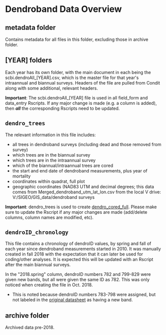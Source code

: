 # Dendroband Data Overview

## metadata folder
Contains metadata for all files in this folder, excluding those in archive folder.

## [YEAR] folders

Each year has its own folder, with the main document in each being the scbi.dendroAll_[YEAR].csv, which is the master file for that year's intraannual and biannual surveys. Headers of the file are pulled from Condit along with some additional, relevant headers.

**Important**: The scbi.dendroAll_[YEAR] file is used in all field_form and data_entry Rscripts. If any major change is made (e.g. a column is added), then **_all_** the corresponding Rscripts need to be updated.

## `dendro_trees`

The relevant information in this file includes:
- all trees in dendroband surveys (including dead and those removed from survey)
- which trees are in the biannual survey
- which trees are in the intraannual survey
- which of the biannual/intraannual trees are cored
- the start and end date of dendroband measurements, plus year of mortality
- coordinates within quadrat, full plot
- geographic coordinates (NAD83 UTM and decimal degrees; this data comes from Merged_dendroband_utm_lat_lon.csv from the local V drive: V:/SIGEO/GIS_data/dendroband surveys

**Important**: dendro_trees is used to create [dendro_cored_full](https://github.com/SCBI-ForestGEO/tree-growth-and-productivity/tree/master/dendro_cored_full). Please make sure to update the Rscript if any major changes are made (add/delete columns, column names are modified, etc).

## `dendroID_chronology`

This file contains a chronology of dendroID values, by spring and fall of each year since dendroband measurements started in 2010. It was manually created in fall 2018 with the expectation that it can later be used for coding/other analyses. It is expected this will be updated with an Rscript after the main biannual surveys.

In the "2018.spring" column, dendroID numbers 782 and 799-829 were given new bands, but all were given the same ID as 782. This was only noticed when creating the file in Oct. 2018.
- This is noted because dendroID numbers 783-798 were assigned, but not labeled in the [original datasheet](https://github.com/SCBI-ForestGEO/Dendrobands/blob/master/data/original_data_files/Dendrometry_500Tree_most%20updated.xls) as having a new band.

## archive folder

Archived data pre-2018. 




